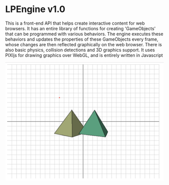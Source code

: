 # LPEngine v1.0
 
<p>This is a front-end API that helps create interactive content for web browsers. It has an entire library of functions for creating 'GameObjects' that can be programmed with various behaviors. The engine executes these behaviors and updates the properties of these GameObjects every frame, whose changes are then reflected graphically on the web browser. There is also basic physics, collision detections and 3D graphics support. It uses PIXIjs for drawing graphics over WebGL, and is entirely written in Javascript </p>

![LPEngine Demo](README_files/image1.png)
